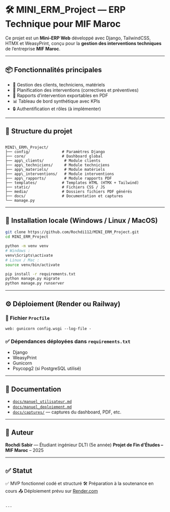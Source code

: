 # 🛠️ MINI_ERM_Project — ERP Technique pour MIF Maroc

Ce projet est un **Mini-ERP Web** développé avec Django, TailwindCSS, HTMX et WeasyPrint, conçu pour la **gestion des interventions techniques** de l’entreprise **MIF Maroc**.

---

## 📦 Fonctionnalités principales

- 🧾 Gestion des clients, techniciens, matériels
- 📅 Planification des interventions (correctives et préventives)
- 📄 Rapports d’intervention exportables en PDF
- 📊 Tableau de bord synthétique avec KPIs
- 🔒 Authentification et rôles (à implémenter)

---

## 📁 Structure du projet

```

MINI\_ERM\_Project/
├── config/              # Paramètres Django
├── core/                # Dashboard global
├── app\_clients/         # Module clients
├── app\_techniciens/     # Module techniciens
├── app\_materiels/       # Module matériels
├── app\_interventions/   # Module interventions
├── app\_rapports/        # Module rapports PDF
├── templates/           # Templates HTML (HTMX + Tailwind)
├── static/              # Fichiers CSS / JS
├── media/               # Dossiers fichiers PDF générés
├── docs/                # Documentation et captures
└── manage.py

````

---

## 🚀 Installation locale (Windows / Linux / MacOS)

```bash
git clone https://github.com/Rochdi112/MINI_ERM_Project.git
cd MINI_ERM_Project

python -m venv venv
# Windows :
venv\Scripts\activate
# Linux / Mac :
source venv/bin/activate

pip install -r requirements.txt
python manage.py migrate
python manage.py runserver
````

---

## ⚙️ Déploiement (Render ou Railway)

### 📄 Fichier `Procfile`

```
web: gunicorn config.wsgi --log-file -
```

### ✅ Dépendances déployées dans `requirements.txt`

* Django
* WeasyPrint
* Gunicorn
* Psycopg2 (si PostgreSQL utilisé)

---

## 📄 Documentation

* [`docs/manuel_utilisateur.md`](docs/manuel_utilisateur.md)
* [`docs/manuel_deploiement.md`](docs/manuel_deploiement.md)
* [`docs/captures/`](docs/captures/) — captures du dashboard, PDF, etc.

---

## 🧠 Auteur

**Rochdi Sabir** — Étudiant ingénieur DLTI (5e année)
**Projet de Fin d’Études – MIF Maroc** – 2025

---

## ✅ Statut

✅ MVP fonctionnel codé et structuré
🛠️ Préparation à la soutenance en cours
📤 Déploiement prévu sur [Render.com](https://render.com)

````

---
